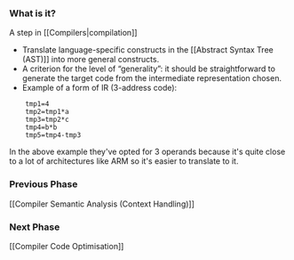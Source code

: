 ### What is it?
A step in [[Compilers|compilation]]

- Translate language-specific constructs in the [[Abstract Syntax Tree (AST)]] into more general constructs.
- A criterion for the level of “generality”: it  should be straightforward to generate the target code from the intermediate representation chosen.
- Example of a form of IR (3-address code):
```
	tmp1=4
	tmp2=tmp1*a
	tmp3=tmp2*c
	tmp4=b*b
	tmp5=tmp4-tmp3
 ```
In the above example they've opted for 3 operands because it's quite close to a lot of architectures like ARM so it's easier to translate to it.

### Previous Phase
[[Compiler Semantic Analysis (Context Handling)]]

### Next Phase
[[Compiler Code Optimisation]]